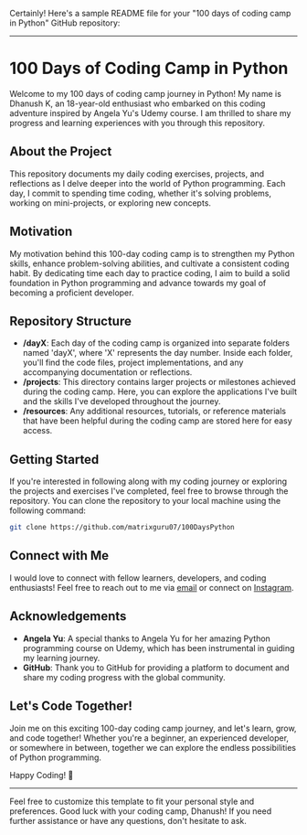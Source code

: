 Certainly! Here's a sample README file for your "100 days of coding camp in Python" GitHub repository:

---

# 100 Days of Coding Camp in Python

Welcome to my 100 days of coding camp journey in Python! My name is Dhanush K, an 18-year-old enthusiast who embarked on this coding adventure inspired by Angela Yu's Udemy course. I am thrilled to share my progress and learning experiences with you through this repository.

## About the Project

This repository documents my daily coding exercises, projects, and reflections as I delve deeper into the world of Python programming. Each day, I commit to spending time coding, whether it's solving problems, working on mini-projects, or exploring new concepts.

## Motivation

My motivation behind this 100-day coding camp is to strengthen my Python skills, enhance problem-solving abilities, and cultivate a consistent coding habit. By dedicating time each day to practice coding, I aim to build a solid foundation in Python programming and advance towards my goal of becoming a proficient developer.

## Repository Structure

- **/dayX**: Each day of the coding camp is organized into separate folders named 'dayX', where 'X' represents the day number. Inside each folder, you'll find the code files, project implementations, and any accompanying documentation or reflections.
- **/projects**: This directory contains larger projects or milestones achieved during the coding camp. Here, you can explore the applications I've built and the skills I've developed throughout the journey.
- **/resources**: Any additional resources, tutorials, or reference materials that have been helpful during the coding camp are stored here for easy access.

## Getting Started

If you're interested in following along with my coding journey or exploring the projects and exercises I've completed, feel free to browse through the repository. You can clone the repository to your local machine using the following command:

```bash
git clone https://github.com/matrixguru07/100DaysPython
```

## Connect with Me

I would love to connect with fellow learners, developers, and coding enthusiasts! Feel free to reach out to me via [email](mailto:your@email.com) or connect on [Instagram](https://www.instagram.com/bardictech_scribe).

## Acknowledgements

- **Angela Yu**: A special thanks to Angela Yu for her amazing Python programming course on Udemy, which has been instrumental in guiding my learning journey.
- **GitHub**: Thank you to GitHub for providing a platform to document and share my coding progress with the global community.

## Let's Code Together!

Join me on this exciting 100-day coding camp journey, and let's learn, grow, and code together! Whether you're a beginner, an experienced developer, or somewhere in between, together we can explore the endless possibilities of Python programming.

Happy Coding! 🚀

---

Feel free to customize this template to fit your personal style and preferences. Good luck with your coding camp, Dhanush! If you need further assistance or have any questions, don't hesitate to ask.
